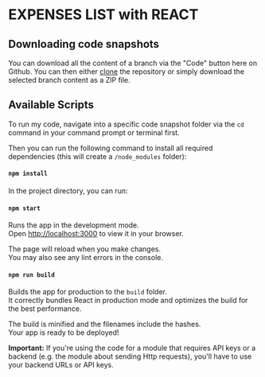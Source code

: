 # EXPENSES LIST with REACT

## Downloading code snapshots

You can download all the content of a branch via the "Code" button here on Github. You can then either [clone](https://docs.github.com/en/repositories/creating-and-managing-repositories/cloning-a-repository) the repository or simply download the selected branch content as a ZIP file.

## Available Scripts

To run my code, navigate into a specific code snapshot folder via the `cd` command in your command prompt or terminal first.

Then you can run the following command to install all required dependencies (this will create a `/node_modules` folder):

#### `npm install` 

In the project directory, you can run:

#### `npm start`

Runs the app in the development mode.\
Open [http://localhost:3000](http://localhost:3000) to view it in your browser.

The page will reload when you make changes.\
You may also see any lint errors in the console.

#### `npm run build`

Builds the app for production to the `build` folder.\
It correctly bundles React in production mode and optimizes the build for the best performance.

The build is minified and the filenames include the hashes.\
Your app is ready to be deployed!

**Important:** If you're using the code for a module that requires API keys or a backend (e.g. the module about sending Http requests), you'll have to use your backend URLs or API keys. 